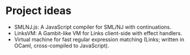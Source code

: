 # Project ideas

* SMLNJ.js: A JavaScript compiler for SML/NJ with continuations.
* LinksVM: A Gambit-like VM for Links client-side with effect handlers.
* Virtual machine for fast regular expression matching (Links; written in OCaml, cross-compiled to JavaScript).
